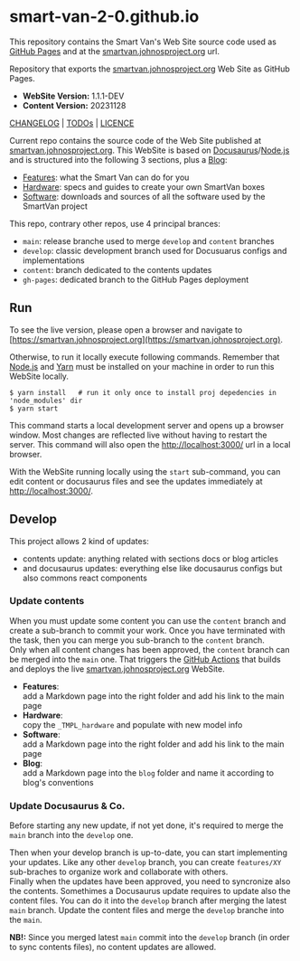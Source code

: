 # smart-van-2-0.github.io

This repository contains the Smart Van's Web Site source code used as [GitHub Pages](https://smart-van-2-0.github.io/)
and at the [smartvan.johnosproject.org](https://smartvan.johnosproject.org) url.

Repository that exports the [smartvan.johnosproject.org](https://smartvan.johnosproject.org)
Web Site as GitHub Pages.

* **WebSite Version:** 1.1.1-DEV
* **Content Version:** 20231128

[CHANGELOG](CHANGELOG.md) | [TODOs](TODOs.md) | [LICENCE](LICENCE.md)

Current repo contains the source code of the Web Site published at [smartvan.johnosproject.org](https://smartvan.johnosproject.org).
This WebSite is based on [Docusaurus](https://docusaurus.io/)/[Node.js](https://nodejs.org/en)
and is structured into the following 3 sections, plus a [Blog](https://smartvan.johnosproject.org/blog):

* [Features](https://smartvan.johnosproject.org/docs/category/features): what the Smart Van can do for you
* [Hardware](https://smartvan.johnosproject.org/docs/category/hardware): specs and guides to create your own SmartVan boxes
* [Software](https://smartvan.johnosproject.org/docs/category/software): downloads and sources of all the software used by the SmartVan project

This repo, contrary other repos, use 4 principal brances:
* `main`: release branche used to merge `develop` and `content` branches
* `develop`: classic development branch used for Docusuarus configs and implementations
* `content`: branch dedicated to the contents updates
* `gh-pages`: dedicated branch to the GitHub Pages deployment


## Run

To see the live version, please open a browser and navigate to [https://smartvan.johnosproject.org](https://smartvan.johnosproject.org).

Otherwise, to run it locally execute following commands. Remember that [Node.js](https://nodejs.org/en)
and [Yarn](https://yarnpkg.com/) must be installed on your machine in order to
run this WebSite locally.

```shell
$ yarn install   # run it only once to install proj depedencies in 'node_modules' dir
$ yarn start
```

This command starts a local development server and opens up a browser window.
Most changes are reflected live without having to restart the server.
This command will also open the [http://localhost:3000/](http://localhost:3000/)
url in a local browser.

With the WebSite running locally using the `start` sub-command, you can edit
content or docusaurus files and see the updates immediately at [http://localhost:3000/](http://localhost:3000/).

## Develop

This project allows 2 kind of updates:
* contents update: anything related with sections docs or blog articles
* and docusaurus updates: everything else like docusaurus configs but also commons react components

### Update contents

When you must update some content you can use the `content` branch and create a
sub-branch to commit your work. Once you have terminated with the task, then you
can merge you sub-branch to the `content` branch.<br/>
Only when all content changes has been approved, the `content` branch can be
merged into the `main` one. That triggers the [GitHub Actions](https://github.com/Smart-Van-2-0/smart-van-2-0.github.io/actions)
that builds and deploys the live [smartvan.johnosproject.org](https://smartvan.johnosproject.org)
WebSite.

* **Features**:<br />
  add a Markdown page into the right folder and add his link to the main
  <MapFeature /> page
* **Hardware**:<br />
  copy the `_TMPL_hardware` and populate with new model info
* **Software**:<br />
  add a Markdown page into the right folder and add his link to the main
  <MapSoftware /> page
* **Blog**:<br />
  add a Markdown page into the `blog` folder and name it according to
  blog's conventions
  

### Update Docusaurus & Co.

Before starting any new update, if not yet done, it's required to merge the
`main` branch into the `develop` one.

Then when your develop branch is up-to-date, you can start implementing your
updates. Like any other `develop` branch, you can create `features/XY` sub-braches
to organize work and collaborate with others.<br/>
Finally when the updates have been approved, you need to syncronize also the
contents. Somethimes a Docusaurus update requires to update also the content files.
You can do it into the `develop` branch after merging the latest `main` branch.
Update the content files and merge the `develop` branche into the `main`.

**NB!:** Since you merged latest `main` commit into the `develop` branch (in order
to sync contents files), no content updates are allowed.
